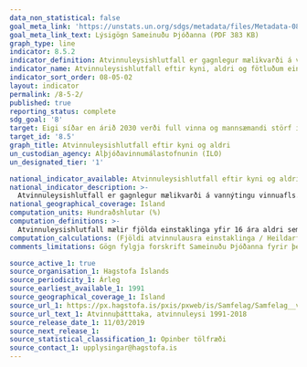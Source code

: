 ```yaml
---
data_non_statistical: false
goal_meta_link: 'https://unstats.un.org/sdgs/metadata/files/Metadata-08-05-02.pdf '
goal_meta_link_text: Lýsigögn Sameinuðu Þjóðanna (PDF 383 KB)
graph_type: line
indicator: 8.5.2
indicator_definition: Atvinnuleysishlutfall er gagnlegur mælikvarði á vannýtingu vinnuafls. Það endurspeglar vangetu hagkerfis til að útvega þeim vinnu sem vilja vinna, geta það og eru í virkri atvinnuleit en fá ekki atvinnu. Það er því mæilkvarði á skilvirkni hagkerfis til að virkja vinnuafl landins og frammistöðu vinnumarkaðarinns. Skammtímatölur um atvinnuleysishlutfall geta sýnt upplýsingar um lotubundnar breytingar í atvinnulífinu; aukning á atvinnuleysishlutfalli á sér oft stað samhliða samdrætti í efnahagi landa, eða í sumum tilvikum upphafi þensluskeiðs þar sem einstaklingar sem utan vinnumarkaðarinns hefja virka atvinnuleit.
indicator_name: Atvinnuleysishlutfall eftir kyni, aldri og fötluðum einstaklingum.
indicator_sort_order: 08-05-02
layout: indicator
permalink: /8-5-2/
published: true
reporting_status: complete
sdg_goal: '8'
target: Eigi síðar en árið 2030 verði full vinna og mannsæmandi störf í boði fyrir allar konur og karla, þar á meðal ungt fólk og fatlað fólk, og sömu laun greidd fyrir jafnverðmæt störf.
target_id: '8.5'
graph_title: Atvinnuleysishlutfall eftir kyni og aldri
un_custodian_agency: Alþjóðavinnumálastofnunin (ILO)
un_designated_tier: '1'

national_indicator_available: Atvinnuleysishlutfall eftir kyni og aldri
national_indicator_description: >-
  Atvinnuleysishlutfall er gagnlegur mælikvarði á vannýtingu vinnuafls. Það endurspeglar vangetu hagkerfis til að útvega þeim vinnu sem vilja vinna, geta það og eru í virkri atvinnuleit en fá ekki atvinnu. Það er því mæilkvarði á skilvirkni hagkerfis til að virkja vinnuafl landins og frammistöðu vinnumarkaðarinns. Skammtímatölur um atvinnuleysishlutfall geta sýnt upplýsingar um lotubundnar breytingar í atvinnulífinu; aukning á atvinnuleysishlutfalli á sér oft stað samhliða samdrætti í efnahagi landa, eða í sumum tilvikum upphafi þensluskeiðs þar sem einstaklingar sem utan vinnumarkaðarinns hefja virka atvinnuleit.indicator_name: Atvinnuleysishlutfall eftir kyni, aldri og fötluðum einstaklingum.
national_geographical_coverage: Ísland
computation_units: Hundraðshlutar (%)
computation_definitions: >-
  Atvinnuleysishlutfall mælir fjölda einstaklinga yfir 16 ára aldri sem hafa verið í virkri atvinnuleit á síðustu fjórum vikum og geta hafið störf innan tveggja vikna. Atvinnuleysishlutfall er hlutfall atvinnulausra einstaklinga af þeim sem eru á vinnumarkaði.
computation_calculations: (Fjöldi atvinnulausra einstaklinga / Heildarfjöldi á vinnumarkaði) * 100
comments_limitations: Gögn fylgja forskrift Sameinuðu Þjóðanna fyrir þennan mælikvarða. Þessi mælikvarði var fundinn í samstarfi við sérfræðinga á þessu sviði.

source_active_1: true
source_organisation_1: Hagstofa Íslands
source_periodicity_1: Árleg
source_earliest_available_1: 1991
source_geographical_coverage_1: Ísland
source_url_1: https://px.hagstofa.is/pxis/pxweb/is/Samfelag/Samfelag__vinnumarkadur__vinnumarkadsrannsokn__3_arstolur/VIN01002.px
source_url_text_1: Atvinnuþátttaka, atvinnuleysi 1991-2018
source_release_date_1: 11/03/2019
source_next_release_1:
source_statistical_classification_1: Opinber tölfræði
source_contact_1: upplysingar@hagstofa.is
---
```

